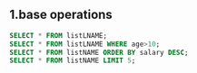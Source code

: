 ## 1.base operations
```sql
SELECT * FROM listLNAME;
SELECT * FROM listLNAME WHERE age>10;
SELECT * FROM listNAME ORDER BY salary DESC;
SELECT * FROM listNAME LIMIT 5; 
```